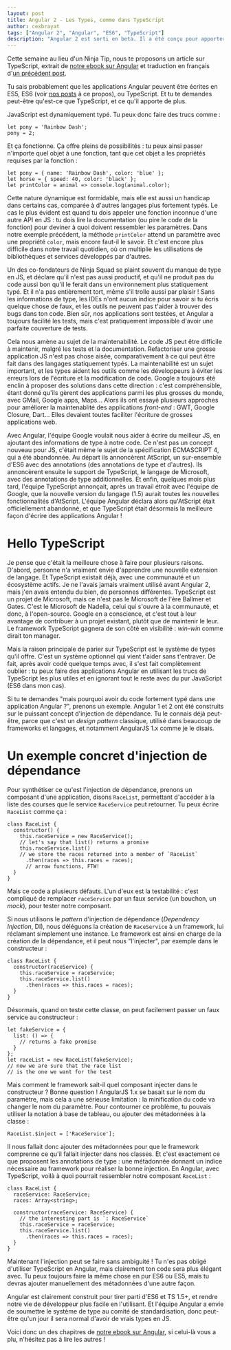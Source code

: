 ```yaml
---
layout: post
title: Angular 2 - Les Types, comme dans TypeScript
author: cexbrayat
tags: ["Angular 2", "Angular", "ES6", "TypeScript"]
description: "Angular 2 est sorti en beta. Il a été conçu pour apporter beaucoup de choses incroyables en développement web, comme TypeScript. Regardons de plus près!"
---
```


Cette semaine au lieu d'un Ninja Tip, nous te proposons un article sur TypeScript, extrait de [notre ebook sur Angular](https://books.ninja-squad.com/angular) et traduction en français d'[un précédent post](/2015/11/03/types/).

Tu sais probablement que les applications Angular peuvent être écrites en ES5, ES6 (voir [nos posts](/tags.html#ES6-ref) à ce propos), ou TypeScript. Et tu te demandes peut-être qu'est-ce que TypeScript, et ce qu'il apporte de plus.

JavaScript est dynamiquement typé. Tu peux donc faire des trucs comme&nbsp;:

    let pony = 'Rainbow Dash';
    pony = 2;

Et ça fonctionne. Ça offre pleins de possibilités&nbsp;: tu peux ainsi passer n'importe quel objet à une fonction, tant que cet objet a les propriétés requises par la fonction&nbsp;:

    let pony = { name: 'Rainbow Dash', color: 'blue' };
    let horse = { speed: 40, color: 'black' };
    let printColor = animal => console.log(animal.color);

Cette nature dynamique est formidable, mais elle est aussi un handicap dans certains cas, comparée à d'autres langages plus fortement typés. Le cas le plus évident est quand tu dois appeler une fonction inconnue d'une autre API en JS&nbsp;: tu dois lire la documentation (ou pire le code de la fonction) pour deviner à quoi doivent ressembler les paramètres. Dans notre exemple précédent, la méthode `printColor` attend un paramètre avec une propriété `color`, mais encore faut-il le savoir. Et c'est encore plus difficile dans notre travail quotidien, où on multiplie les utilisations de bibliothèques et services développés par d'autres.

Un des co-fondateurs de Ninja Squad se plaint souvent du manque de type en JS, et déclare qu'il n'est pas aussi productif, et qu'il ne produit pas du code aussi bon qu'il le ferait dans un environnement plus statiquement typé. Et il n'a pas entièrement tort, même s'il trolle aussi par plaisir&nbsp;! Sans les informations de type, les IDEs n'ont aucun indice pour savoir si tu écris quelque chose de faux, et les outils ne peuvent pas t'aider à trouver des bugs dans ton code. Bien sûr, nos applications sont testées, et Angular a toujours facilité les tests, mais c'est pratiquement impossible d'avoir une parfaite couverture de tests.

Cela nous amène au sujet de la maintenabilité. Le code JS peut être difficile à maintenir, malgré les tests et la documentation. Refactoriser une grosse application JS n'est pas chose aisée, comparativement à ce qui peut être fait dans des langages statiquement typés. La maintenabilité est un sujet important, et les types aident les outils comme les développeurs à éviter les erreurs lors de l'écriture et la modification de code. Google a toujours été enclin à proposer des solutions dans cette direction&nbsp;: c'est compréhensible, étant donné qu'ils gèrent des applications parmi les plus grosses du monde, avec GMail, Google apps, Maps... Alors ils ont essayé plusieurs approches pour améliorer la maintenablité des applications _front-end_&nbsp;: GWT, Google Closure, Dart... Elles devaient toutes faciliter l'écriture de grosses applications web.

Avec Angular, l'équipe Google voulait nous aider à écrire du meilleur JS, en ajoutant des informations de type à notre code. Ce n'est pas un concept nouveau pour JS, c'était même le sujet de la spécification ECMASCRIPT&nbsp;4, qui a été abandonnée. Au départ ils annoncèrent AtScript, un sur-ensemble d'ES6 avec des annotations (des annotations de type et d'autres). Ils annoncèrent ensuite le support de TypeScript, le langage de Microsoft, avec des annotations de type additionnelles. Et enfin, quelques mois plus tard, l'équipe TypeScript annonçait, après un travail étroit avec l'équipe de Google, que la nouvelle version du langage (1.5) aurait toutes les nouvelles fonctionnalités d'AtScript. L'équipe Angular déclara alors qu'AtScript était officiellement abandonné, et que TypeScript était désormais la meilleure façon d'écrire des applications Angular&nbsp;!

# Hello TypeScript

Je pense que c'était la meilleure chose à faire pour plusieurs raisons. D'abord, personne n'a vraiment envie d'apprendre une nouvelle extension de langage. Et TypeScript existait déjà, avec une communauté et un écosystème actifs. Je ne l'avais jamais vraiment utilisé avant Angular&nbsp;2, mais j'en avais entendu du bien, de personnes différentes. TypeScript est un projet de Microsoft, mais ce n'est pas le Microsoft de l'ère Ballmer et Gates. C'est le Microsoft de Nadella, celui qui s'ouvre à la communauté, et donc, à l'open-source. Google en a conscience, et c'est tout à leur avantage de contribuer à un projet existant, plutôt que de maintenir le leur. Le framework TypeScript gagnera de son côté en visibilité&nbsp;: _win-win_ comme dirait ton manager.

Mais la raison principale de parier sur TypeScript est le système de types qu'il offre. C'est un système optionnel qui vient t'aider sans t'entraver. De fait, après avoir codé quelque temps avec, il s'est fait complètement oublier&nbsp;: tu peux faire des applications Angular en utilisant les trucs de TypeScript les plus utiles et en ignorant tout le reste avec du pur JavaScript (ES6 dans mon cas).

Si tu te demandes "mais pourquoi avoir du code fortement typé dans une application Angular&nbsp;?", prenons un exemple. Angular 1 et 2 ont été construits sur le puissant concept d'injection de dépendance. Tu le connais déjà peut-être, parce que c'est un _design pattern_ classique, utilisé dans beaucoup de frameworks et langages, et notamment AngularJS&nbsp;1.x comme je le disais.

# Un exemple concret d'injection de dépendance

Pour synthétiser ce qu'est l'injection de dépendance, prenons un composant d'une application, disons `RaceList`, permettant d'accéder à la liste des courses que le service `RaceService` peut retourner. Tu peux écrire `RaceList` comme ça&nbsp;:

    class RaceList {
      constructor() {
        this.raceService = new RaceService();
        // let's say that list() returns a promise
        this.raceService.list()
        // we store the races returned into a member of `RaceList`
          .then(races => this.races = races);
          // arrow functions, FTW!
      }
    }

Mais ce code a plusieurs défauts. L'un d'eux est la testabilité&nbsp;: c'est compliqué de remplacer `raceService` par un faux service (un bouchon, un _mock_), pour tester notre composant.

Si nous utilisons le _pattern_ d'injection de dépendance (_Dependency Injection_, DI), nous déléguons la création de `RaceService` à un framework, lui réclamant simplement une instance. Le framework est ainsi en charge de la création de la dépendance, et il peut nous "l'injecter", par exemple dans le constructeur&nbsp;:

    class RaceList {
      constructor(raceService) {
        this.raceService = raceService;
        this.raceService.list()
          .then(races => this.races = races);
      }
    }

Désormais, quand on teste cette classe, on peut facilement passer un faux service au constructeur&nbsp;:

    let fakeService = {
      list: () => {
        // returns a fake promise
      }
    };
    let raceList = new RaceList(fakeService);
    // now we are sure that the race list
    // is the one we want for the test

Mais comment le framework sait-il quel composant injecter dans le constructeur&nbsp;? Bonne question&nbsp;! AngularJS&nbsp;1.x se basait sur le nom du paramètre, mais cela a une sérieuse limitation&nbsp;: la minification du code va changer le nom du paramètre. Pour contourner ce problème, tu pouvais utiliser la notation à base de tableau, ou ajouter des métadonnées à la classe&nbsp;:

    RaceList.$inject = ['RaceService'];

Il nous fallait donc ajouter des métadonnées pour que le framework comprenne ce qu'il fallait injecter dans nos classes. Et c'est exactement ce que proposent les annotations de type&nbsp;: une métadonnée donnant un indice nécessaire au framework pour réaliser la bonne injection. En Angular, avec TypeScript, voilà à quoi pourrait ressembler notre composant `RaceList`&nbsp;:

    class RaceList {
      raceService: RaceService;
      races: Array<string>;

      constructor(raceService: RaceService) {
        // the interesting part is `: RaceService`
        this.raceService = raceService;
        this.raceService.list()
          .then(races => this.races = races);
      }
    }

Maintenant l'injection peut se faire sans ambiguité&nbsp;! Tu n'es pas obligé d'utiliser TypeScript en Angular, mais clairement ton code sera plus élégant avec. Tu peux toujours faire la même chose en pur ES6 ou ES5, mais tu devras ajouter manuellement des métadonnées d'une autre façon.

Angular est clairement construit pour tirer parti d'ES6 et TS 1.5+, et rendre notre vie de développeur plus facile en l'utilisant. Et l'équipe Angular a envie de soumettre le système de type au comité de standardisation, donc peut-être qu'un jour il sera normal d'avoir de vrais types en JS.

Voici donc un des chapitres de [notre ebook sur Angular](https://books.ninja-squad.com/angular), si celui-là vous a plu, n'hésitez pas à lire les autres&nbsp;!
